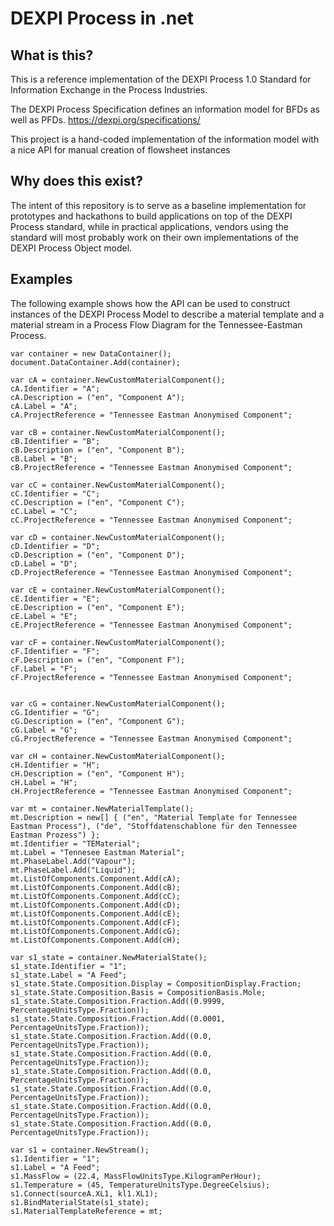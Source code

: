 # DEXPI Process in .net

## What is this?
This is a reference implementation of the DEXPI Process 1.0 Standard for Information Exchange in the Process Industries.

The DEXPI Process Specification defines an information model for BFDs as well as PFDs.
https://dexpi.org/specifications/

This project is a hand-coded implementation of the information model with a nice API for manual creation of flowsheet instances

## Why does this exist?
The intent of this repository is to serve as a baseline implementation for prototypes and hackathons to build applications on top of the DEXPI Process standard, while in practical applications, vendors using the standard will most probably work on their own implementations of the DEXPI Process Object model.


## Examples

The following example shows how the API can be used to construct instances of the DEXPI Process Model to describe a material template and a material stream in a Process Flow Diagram for the Tennessee-Eastman Process.
```
var container = new DataContainer();
document.DataContainer.Add(container);

var cA = container.NewCustomMaterialComponent();
cA.Identifier = "A";
cA.Description = ("en", "Component A");
cA.Label = "A";
cA.ProjectReference = "Tennessee Eastman Anonymised Component";

var cB = container.NewCustomMaterialComponent();
cB.Identifier = "B";
cB.Description = ("en", "Component B");
cB.Label = "B";
cB.ProjectReference = "Tennessee Eastman Anonymised Component";

var cC = container.NewCustomMaterialComponent();
cC.Identifier = "C";
cC.Description = ("en", "Component C");
cC.Label = "C";
cC.ProjectReference = "Tennessee Eastman Anonymised Component";

var cD = container.NewCustomMaterialComponent();
cD.Identifier = "D";
cD.Description = ("en", "Component D");
cD.Label = "D";
cD.ProjectReference = "Tennessee Eastman Anonymised Component";

var cE = container.NewCustomMaterialComponent();
cE.Identifier = "E";
cE.Description = ("en", "Component E");
cE.Label = "E";
cE.ProjectReference = "Tennessee Eastman Anonymised Component";

var cF = container.NewCustomMaterialComponent();
cF.Identifier = "F";
cF.Description = ("en", "Component F");
cF.Label = "F";
cF.ProjectReference = "Tennessee Eastman Anonymised Component";


var cG = container.NewCustomMaterialComponent();
cG.Identifier = "G";
cG.Description = ("en", "Component G");
cG.Label = "G";
cG.ProjectReference = "Tennessee Eastman Anonymised Component";

var cH = container.NewCustomMaterialComponent();
cH.Identifier = "H";
cH.Description = ("en", "Component H");
cH.Label = "H";
cH.ProjectReference = "Tennessee Eastman Anonymised Component";

var mt = container.NewMaterialTemplate();
mt.Description = new[] { ("en", "Material Template for Tennessee Eastman Process"), ("de", "Stoffdatenschablone für den Tennessee Eastman Prozess") };
mt.Identifier = "TEMaterial";
mt.Label = "Tennesee Eastman Material";
mt.PhaseLabel.Add("Vapour");
mt.PhaseLabel.Add("Liquid");
mt.ListOfComponents.Component.Add(cA);
mt.ListOfComponents.Component.Add(cB);
mt.ListOfComponents.Component.Add(cC);
mt.ListOfComponents.Component.Add(cD);
mt.ListOfComponents.Component.Add(cE);
mt.ListOfComponents.Component.Add(cF);
mt.ListOfComponents.Component.Add(cG);
mt.ListOfComponents.Component.Add(cH);

var s1_state = container.NewMaterialState();
s1_state.Identifier = "1";
s1_state.Label = "A Feed";
s1_state.State.Composition.Display = CompositionDisplay.Fraction;
s1_state.State.Composition.Basis = CompositionBasis.Mole;
s1_state.State.Composition.Fraction.Add((0.9999, PercentageUnitsType.Fraction));
s1_state.State.Composition.Fraction.Add((0.0001, PercentageUnitsType.Fraction));
s1_state.State.Composition.Fraction.Add((0.0, PercentageUnitsType.Fraction));
s1_state.State.Composition.Fraction.Add((0.0, PercentageUnitsType.Fraction));
s1_state.State.Composition.Fraction.Add((0.0, PercentageUnitsType.Fraction));
s1_state.State.Composition.Fraction.Add((0.0, PercentageUnitsType.Fraction));
s1_state.State.Composition.Fraction.Add((0.0, PercentageUnitsType.Fraction));
s1_state.State.Composition.Fraction.Add((0.0, PercentageUnitsType.Fraction));

var s1 = container.NewStream();
s1.Identifier = "1";
s1.Label = "A Feed";
s1.MassFlow = (22.4, MassFlowUnitsType.KilogramPerHour);
s1.Temperature = (45, TemperatureUnitsType.DegreeCelsius);
s1.Connect(sourceA.XL1, kl1.XL1);
s1.BindMaterialState(s1_state);
s1.MaterialTemplateReference = mt;
	
```
